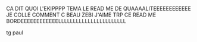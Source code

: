 CA DIT QUOI L'EKIPPPP
TEMA LE READ ME DE QUAAAALITEEEEEEEEEEEE
JE COLLE COMMENT C BEAU ZEBI
J'AIME TRP CE READ ME BORDEEEEEEEEEEEELLLLLLLLLLLLLLLLLLLLLLL

tg paul